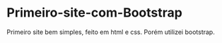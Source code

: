 # Primeiro-site-com-Bootstrap
Primeiro site bem simples, feito em html e css. Porém utilizei bootstrap.
